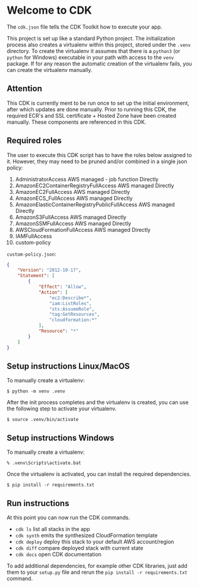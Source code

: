 
# Welcome to CDK

The `cdk.json` file tells the CDK Toolkit how to execute your app.

This project is set up like a standard Python project.  The initialization
process also creates a virtualenv within this project, stored under the `.venv`
directory.  To create the virtualenv it assumes that there is a `python3`
(or `python` for Windows) executable in your path with access to the `venv`
package. If for any reason the automatic creation of the virtualenv fails,
you can create the virtualenv manually.

## Attention

This CDK is currently ment to be run once to set up the initial environment, after which updates are done manually.
Prior to running this CDK, the required ECR's and SSL certificate + Hosted Zone have been created manually. These 
components are referenced in this CDK.

## Required roles

The user to execute this CDK script has to have the roles below assigned to it. However, they may need to be pruned 
and/or combined in a single json policy:

1. AdministratorAccess	AWS managed - job function	Directly
2. AmazonEC2ContainerRegistryFullAccess	AWS managed	Directly
3. AmazonEC2FullAccess	AWS managed	Directly
4. AmazonECS_FullAccess	AWS managed	Directly
5. AmazonElasticContainerRegistryPublicFullAccess	AWS managed	Directly
6. AmazonS3FullAccess	AWS managed	Directly
7. AmazonSSMFullAccess	AWS managed	Directly
8. AWSCloudFormationFullAccess	AWS managed	Directly
9. IAMFullAccess
10. custom-policy

`custom-policy.json`:
```json
{
    "Version": "2012-10-17",
    "Statement": [
        {
            "Effect": "Allow",
            "Action": [
                "ec2:Describe*",
                "iam:ListRoles",
                "sts:AssumeRole",
                "tag:GetResources",
                "cloudformation:*"
            ],
            "Resource": "*"
        }
    ]
}
```

## Setup instructions Linux/MacOS

To manually create a virtualenv:

```
$ python -m venv .venv
```

After the init process completes and the virtualenv is created, you can use the following
step to activate your virtualenv.

```
$ source .venv/bin/activate
```

## Setup instructions Windows

To manually create a virtualenv:

```
% .venv\Scripts\activate.bat
```

Once the virtualenv is activated, you can install the required dependencies.

```
$ pip install -r requirements.txt
```

## Run instructions

At this point you can now run the CDK commands.

* `cdk ls`          list all stacks in the app
* `cdk synth`       emits the synthesized CloudFormation template
* `cdk deploy`      deploy this stack to your default AWS account/region
* `cdk diff`        compare deployed stack with current state
* `cdk docs`        open CDK documentation

To add additional dependencies, for example other CDK libraries, just add
them to your `setup.py` file and rerun the `pip install -r requirements.txt`
command.


